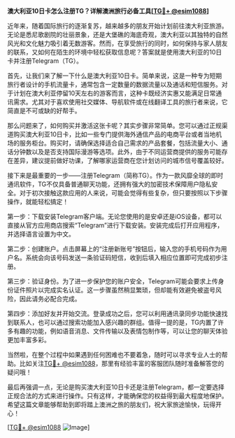 **澳大利亚10日卡怎么注册TG？详解澳洲旅行必备工具[[TG💪+ @esim1088](https://t.me/s/esim1088)]**

近年来，随着国际旅行的逐渐复苏，越来越多的朋友开始计划前往澳大利亚旅游。无论是悉尼歌剧院的壮丽景象，还是大堡礁的海底奇观，澳大利亚以其独特的自然风光和文化魅力吸引着无数游客。然而，在享受旅行的同时，如何保持与家人朋友的联系，又如何在陌生的环境中轻松获取信息呢？答案就是使用澳大利亚的10日卡并注册Telegram（TG）。

首先，让我们来了解一下什么是澳大利亚10日卡。简单来说，这是一种专为短期旅行者设计的手机流量卡，通常包含一定数量的数据流量以及通话和短信服务。对于计划在澳大利亚停留10天左右的游客而言，这种卡既经济实惠又能满足日常通讯需求。尤其对于喜欢使用社交媒体、导航软件或在线翻译工具的旅行者来说，它简直是不可或缺的好帮手。

那么问题来了，如何购买并激活这张卡呢？其实步骤非常简单。您可以通过正规渠道购买澳大利亚10日卡，比如一些专门提供海外通信产品的电商平台或者当地机场的服务柜台。购买时，请确保选择适合自己需求的产品套餐，包括流量大小、通话分钟数以及是否支持国际漫游等选项。此外，由于不同运营商提供的服务可能存在差异，建议提前做好功课，了解哪家运营商在您计划访问的城市信号覆盖较好。

接下来是最重要的一步——注册Telegram（简称TG）。作为一款风靡全球的即时通讯软件，TG不仅具备普通聊天功能，还拥有强大的加密技术保障用户隐私安全。对于初次接触这款应用的人来说，可能会觉得有些复杂，但只要按照以下步骤操作，就能轻松搞定！

第一步：下载安装Telegram客户端。无论您使用的是安卓还是iOS设备，都可以直接从官方应用商店搜索“Telegram”进行下载安装。安装完成后打开应用程序，并选择语言设置为中文。

第二步：创建账户。点击屏幕上的“注册新账号”按钮后，输入您的手机号码作为用户名。系统会向该号码发送一条验证码短信，收到后填入相应位置即可完成初步注册。

第三步：验证身份。为了进一步保护您的账户安全，Telegram可能会要求上传身份证件照片以完成实名认证。这一步骤虽然稍显繁琐，但却能有效避免被盗号风险，因此请务必配合完成。

第四步：添加好友并开始交流。登录成功之后，您可以利用通讯录同步功能快速找到联系人，也可以通过搜索功能加入感兴趣的群组。值得一提的是，TG内置了许多有趣的功能，例如语音消息、文件传输以及表情包制作等，可以让您的聊天体验更加丰富多彩。

当然啦，在整个过程中如果遇到任何困难也不要着急，随时可以寻求专业人士的帮助。比如关注[TG💪+ @esim1088](https://t.me/s/esim1088)，那里有经验丰富的客服团队随时准备解答您的疑问哦！

最后再强调一点，无论是购买澳大利亚10日卡还是注册Telegram，都一定要选择正规合法的方式来进行操作。只有这样，才能确保您的权益得到最大程度地保护。希望这篇文章能够帮助到即将踏上澳洲之旅的朋友们，祝大家旅途愉快，玩得开心！

[[TG💪+ @esim1088](https://t.me/s/esim1088) ![Image](https://i.postimg.cc/4NQfJmqS/Snipaste-2025-05-13-00-14-12.png)]